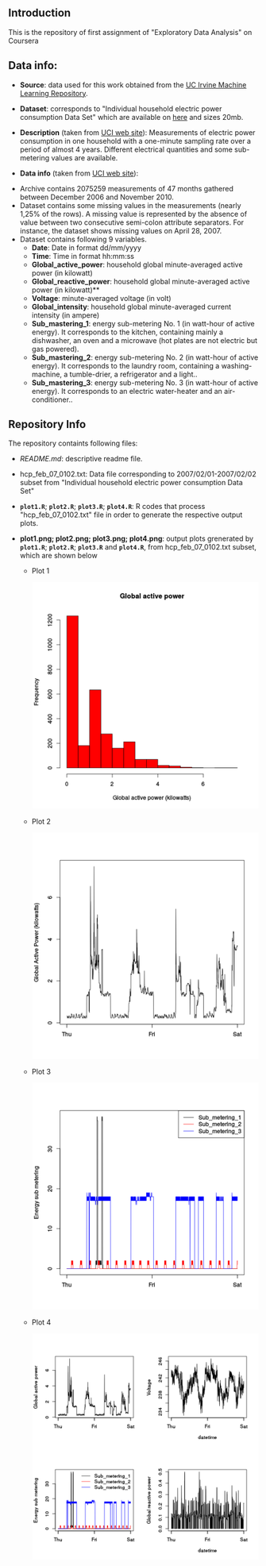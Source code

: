 ## Introduction

This is the repository of first assignment of "Exploratory Data Analysis" on Coursera

Data info:
--------------
* **Source**: data used for this work obtained from
the <a href="http://archive.ics.uci.edu/ml/">UC Irvine Machine
Learning Repository</a>. 

* **Dataset**: corresponds to "Individual household electric power consumption Data Set" which are available on
[here](http://archive.ics.uci.edu/ml/machine-learning-databases/00235/household_power_consumption.zip) and sizes 20mb.

* **Description** (taken from [UCI web site](https://archive.ics.uci.edu/ml/datasets/Individual+household+electric+power+consumption)): Measurements of electric power consumption in one household with a one-minute sampling rate over a period of almost 4 years. Different electrical quantities and some sub-metering values are available. 

* **Data info** (taken from [UCI web site](https://archive.ics.uci.edu/ml/datasets/Individual+household+electric+power+consumption)):
 - Archive contains 2075259 measurements of 47 months gathered between December 2006 and November 2010.
 - Dataset contains some missing values in the measurements (nearly 1,25% of the rows). A missing value is represented by the absence of value between two consecutive semi-colon attribute separators. For instance, the dataset shows missing values on April 28, 2007.
 - Dataset contains following 9 variables.
    - **Date**: Date in format dd/mm/yyyy
    - **Time**: Time in format hh:mm:ss
    - **Global_active_power**: household global minute-averaged active power (in kilowatt)
    - **Global_reactive_power**: household global minute-averaged active power (in kilowatt)**
    - **Voltage**: minute-averaged voltage (in volt)
    - **Global_intensity**: household global minute-averaged current intensity (in ampere)
    - **Sub_mastering_1**: energy sub-metering No. 1 (in watt-hour of active energy). It corresponds to the kitchen, containing mainly a dishwasher, an oven and a microwave (hot plates are not electric but gas powered).
    - **Sub_mastering_2**: energy sub-metering No. 2 (in watt-hour of active energy). It corresponds to the laundry room, containing a washing-machine, a tumble-drier, a refrigerator and a light..
    - **Sub_mastering_3**: energy sub-metering No. 3 (in watt-hour of active energy). It corresponds to an electric water-heater and an air-conditioner..


Repository Info
------------------

The repository containts following files:
  - _README.md_: descriptive readme file.
  - hcp_feb_07_0102.txt: Data file corresponding to 2007/02/01-2007/02/02 subset from "Individual household electric power consumption Data Set"
  - **`plot1.R`**; **`plot2.R`**; **`plot3.R`**; **`plot4.R`**: R codes that process "hcp_feb_07_0102.txt" file in order to generate the respective output plots.
  - **plot1.png; plot2.png; plot3.png; plot4.png**: output plots grenerated by **`plot1.R`**; **`plot2.R`**; **`plot3.R`** and **`plot4.R`**, from hcp_feb_07_0102.txt subset, which are shown below

    - Plot 1
    
      ![Global Active Power for 2007/02/01-2007/02/02 subset](plot1.png) 

    - Plot 2
    
      ![Global active power for 2007/02/01-2007/02/02 subset](plot2.png) 

    - Plot 3
    
      ![Energy sub master for 2007/02/01-2007/02/02 subset](plot3.png) 

    - Plot 4
    
      ![Global active power, Voltage, Energy sub mastering and Global active power for 2007/02/01-2007/02/02 subset](plot4.png)

